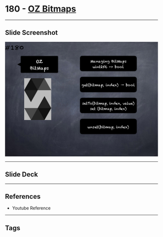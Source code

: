 # 180 - [OZ Bitmaps](OZ%20Bitmaps.md)


___
## Slide Screenshot
![180.png](../images/solidity201/180.png)
___
## Slide Deck

___
## References
- Youtube Reference
___
## Tags